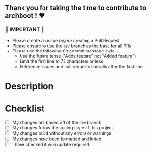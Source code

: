 ## Thank you for taking the time to contribute to archboot ! ♥

### 🚨 IMPORTANT 🚨

- Please create an issue _before_ creating a Pull Request
- Please ensure to use the `dev` branch as the base for all PRs
- Please use the following Git commit message style
  - Use the future tense ("Adds feature" not "Added feature")
  - Limit the first line to 72 characters or less
  - Reference issues and pull requests liberally after the first line

<!-- You can erase any parts of this template not applicable to your Pull Request. -->

<!-- Delete everything above here before submitting -->

# Description

<!-- Please include a summary of the changes and which issue will be addressed. -->

# Checklist

<!-- Please check off the following -->

- [ ] My changes are based off of the `dev` branch
- [ ] My changes follow the coding style of this project
- [ ] My changes build without any errors or warnings
- [ ] My changes have been formatted and linted
- [ ] I have checked if wiki update required
